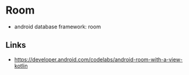 # Room
* android database framework: room

## Links
* https://developer.android.com/codelabs/android-room-with-a-view-kotlin
